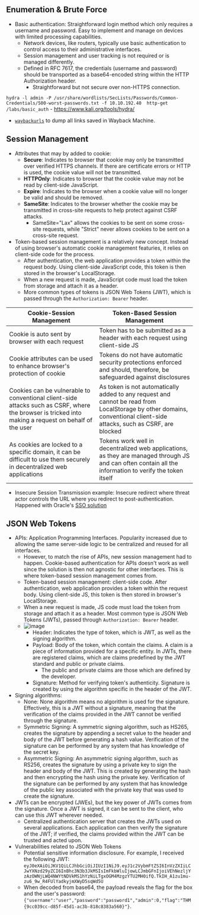 ## Enumeration & Brute Force
- Basic authentication: Straightforward login method which only requires a username and password. Easy to implement and manage on devices with limited processing capabilities.
  - Network devices, like routers, typically use basic authentication to control access to their administrative interfaces.
  - Session management and user tracking is not required or is managed differently.
  - Defined in RFC 7617, the credentials (username and password) should be transported as a base64-encoded string within the HTTP Authorization header.
    - Straightforward but not secure over non-HTTPS connection.  

`hydra -l admin -P /usr/share/wordlists/SecLists/Passwords/Common-Credentials/500-worst-passwords.txt -f 10.10.192.40  http-get /labs/basic_auth` - https://www.kali.org/tools/hydra/
- [`waybackurls`](https://github.com/tomnomnom/waybackurls) to dump all links saved in Wayback Machine.

## Session Management
- Attributes that may by added to cookie:
  - **Secure**: Indicates to browser that cookie may only be transmitted over verified HTTPS channels. If there are certificate errors or HTTP is used, the cookie value will not be transmitted.
  - **HTTPOnly**: Indicates to browser that the cookie value may not be read by client-side JavaScript.
  - **Expire**: Indicates to the browser when a cookie value will no longer be valid and should be removed.
  - **SameSite**: Indicates to the browser whether the cookie may be transmitted in cross-site requests to help protect against CSRF attacks.
    - SameSite="Lax" allows the cookies to be sent on some cross-site requests, while "Strict" never allows cookies to be sent on a cross-site request.
- Token-based session management is a relatively new concept. Instead of using browser's automatic cookie management featuries, it relies on client-side code for the process.
  - After authentication, the web application provides a token within the request body. Using client-side JavaScript code, this token is then stored in the browser's LocalStorage.
  - When a new request is made, JavaScript code must load the token from storage and attach it as a header.
  - More common types of tokens is JSON Web Tokens (JWT), which is passed through the `Authorization: Bearer` header. 

|Cookie-Session Management|Token-Based Session Management|
|-----------|-----------|
|Cookie is auto sent by browser with each request|Token has to be submitted as a header with each request using client-side JS|
|Cookie attributes can be used to enhance browser's protection of cookie|Tokens do not have automatic security protections enforced and should, therefore, be safeguarded against disclosures|
|Cookies can be vulnerable to conventional client-side attacks such as CSRF, where the browser is tricked into making a request on behalf of the user|As token is  not automatically added to any request and cannot be read from LocalStorage by other domains, conventional client-side attacks, such as CSRF, are blocked|
|As cookies are locked to a specific domain, it can be difficult to use them securely in decentralized web applications|Tokens work well in decentralized web applications, as they are managed through JS and can often contain all the information to verify the token itself|

- Insecure Session Transmission example: Insecure redirect where threat actor controls the URL where you redirect to post-authentication. Happened with Oracle's [SSO solution](https://krbtgt.pw/oracle-oam-10g-session-hijacking/)

## JSON Web Tokens
- APIs: Application Programming Interfaces. Popularity increased due to allowing the same server-side logic to be centralized and reused for all interfaces.
  - However, to match the rise of APIs, new session management had to happen. Cookie-based authentication for APIs doesn't work as well since the solution is then not agnostic for other interfaces. This is where token-based session management comes from.
  - Token-based session management: client-side code. After authentication, web application provides a token within the request body. Using client-side JS, this token is then stored in browser's LocalStorage.
  - When a new request is made, JS code must load the token from storage and attach it as a header. Most common type is JSON Web Tokens (JWTs), passed through `Authorization: Bearer` header.
  - ![image](https://github.com/user-attachments/assets/b7cfcf0c-932a-41a1-86e3-65803969520d)
    - Header: Indicates the type of token, which is JWT, as well as the signing algorithm.
    - Payload: Body of the token, which contain the claims. A claim is a piece of information provided for a specific entity. In JWTs, there are registered claims, which are claims predefined by the JWT standard and public or private claims.
      - The public and private claims are those which are defined by the developer.
    - Signature: Method for verifying token's authenticity. Signature is created by using the algorithm specific in the header of the JWT.
- Signing algorithms:
  - None: None algorithm means no algorithm is used for the signature. Effectively, this is a JWT without a signature, meaning that the verification of the claims provided in the JWT cannot be verified through the signature.
  - Symmetric Signing: A symmetric signing algorithm, such as HS265, creates the signature by appending a secret value to the header and body of the JWT before generating a hash value. Verification of the signature can be performed by any system that has knowledge of the secret key.
  - Asymmetric Signing: An asymmetric signing algorithm, such as RS256, creates the signature by using a private key to sign the header and body of the JWT. This is created by generating the hash and then encrypting the hash using the private key. Verification of the signature can be performed by any system that has knowledge of the public key associated with the private key that was used to create the signature.
- JWTs can be encrypted (JWEs), but the key power of JWTs comes from the signature. Once a JWT is signed, it can be sent to the client, who can use this JWT wherever needed.
  - Centralized authentication server that creates the JWTs used on several applications. Each application can then verify the signature of the JWT; if verified, the claims provided within the JWT can be trusted and acted upon.
- Vulnerabilities related to JSON Web Tokens
  - Potential sensitive information disclosure. For example, I received the following JWT: `eyJ0eXAiOiJKV1QiLCJhbGciOiJIUzI1NiJ9.eyJ1c2VybmFtZSI6InVzZXIiLCJwYXNzd29yZCI6InBhc3N3b3JkMSIsImFkbWluIjowLCJmbGFnIjoiVEhNezljYzAzOWNjLWQ4NWYtNDVkMS1hYzNiLTgxOGM4MzgzYTU2MH0ifQ.TkIH_A1zu1mu-zu6_9w_R4FUlYadkyjmXWyD5sqWd5U`
  - When decoded from base64, the payload reveals the flag for the box and the user's password: `{"username":"user","password":"password1","admin":0,"flag":"THM{9cc039cc-d85f-45d1-ac3b-818c8383a560}"}`.


